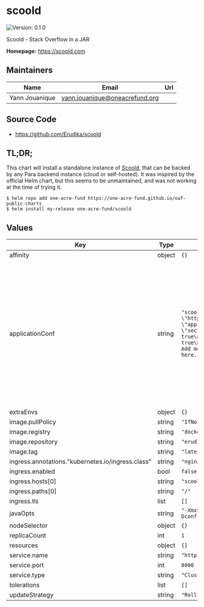 # scoold

![Version: 0.1.0](https://img.shields.io/badge/Version-0.1.0-informational?style=flat-square)

Scoold - Stack Overflow in a JAR

**Homepage:** <https://scoold.com>

## Maintainers

| Name | Email | Url |
| ---- | ------ | --- |
| Yann Jouanique | <yann.jouanique@oneacrefund.org> |  |

## Source Code

* <https://github.com/Erudika/scoold>

## TL;DR;

This chart will install a standalone instance of [Scoold](https://scoold.com/), that can be backed by any Para backend instance (cloud or self-hosted). It was inspired by the official Helm chart, but this seems to be unmaintained, and was not working at the time of trying it.

```console
$ helm repo add one-acre-fund https://one-acre-fund.github.io/oaf-public-charts
$ helm install my-release one-acre-fund/scoold
```

## Values

| Key | Type | Default | Description |
|-----|------|---------|-------------|
| affinity | object | `{}` |  |
| applicationConf | string | `"scoold.env = production\nscoold.para_endpoint = \"https://paraio.com\"\nscoold.para_access_key = \"app:scoold\"\nscoold.para_secret_key = \"secret\"\n#scoold.password_auth_enabled = true\n#scoold.is_default_space_public = true\n####################################\n# Add more config properties here...\n####################################\n"` | This is the main Scoold application configuration file. _WARNING_, it is passed as a configmap to the container, which may not be secure enough for your needs See the [Scoold README](https://github.com/Erudika/scoold) for more details |
| extraEnvs | object | `{}` |  |
| image.pullPolicy | string | `"IfNotPresent"` |  |
| image.registry | string | `"docker.io"` |  |
| image.repository | string | `"erudikaltd/scoold"` |  |
| image.tag | string | `"latest_stable"` |  |
| ingress.annotations."kubernetes.io/ingress.class" | string | `"nginx"` |  |
| ingress.enabled | bool | `false` |  |
| ingress.hosts[0] | string | `"scoold.local"` |  |
| ingress.paths[0] | string | `"/"` |  |
| ingress.tls | list | `[]` |  |
| javaOpts | string | `"-Xmx512m -Xms512m -Dconfig.file=/scoold/config/application.conf"` |  |
| nodeSelector | object | `{}` |  |
| replicaCount | int | `1` |  |
| resources | object | `{}` |  |
| service.name | string | `"http"` |  |
| service.port | int | `8000` |  |
| service.type | string | `"ClusterIP"` |  |
| tolerations | list | `[]` |  |
| updateStrategy | string | `"RollingUpdate"` |  |